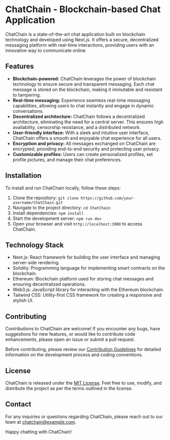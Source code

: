 # ChatChain - Blockchain-based Chat Application

ChatChain is a state-of-the-art chat application built on blockchain technology and developed using Next.js. It offers a secure, decentralized messaging platform with real-time interactions, providing users with an innovative way to communicate online.

## Features

- **Blockchain-powered:** ChatChain leverages the power of blockchain technology to ensure secure and transparent messaging. Each chat message is stored on the blockchain, making it immutable and resistant to tampering.
- **Real-time messaging:** Experience seamless real-time messaging capabilities, allowing users to chat instantly and engage in dynamic conversations.
- **Decentralized architecture:** ChatChain follows a decentralized architecture, eliminating the need for a central server. This ensures high availability, censorship resistance, and a distributed network.
- **User-friendly interface:** With a sleek and intuitive user interface, ChatChain offers a smooth and enjoyable chat experience for all users.
- **Encryption and privacy:** All messages exchanged on ChatChain are encrypted, providing end-to-end security and protecting user privacy.
- **Customizable profiles:** Users can create personalized profiles, set profile pictures, and manage their chat preferences.

## Installation

To install and run ChatChain locally, follow these steps:

1. Clone the repository: `git clone https://github.com/your-username/ChatChain.git`
2. Navigate to the project directory: `cd ChatChain`
3. Install dependencies: `npm install`
4. Start the development server: `npm run dev`
5. Open your browser and visit `http://localhost:3000` to access ChatChain.

## Technology Stack

- Next.js: React framework for building the user interface and managing server-side rendering.
- Solidity: Programming language for implementing smart contracts on the blockchain.
- Ethereum: Blockchain platform used for storing chat messages and ensuring decentralized operations.
- Web3.js: JavaScript library for interacting with the Ethereum blockchain.
- Tailwind CSS: Utility-first CSS framework for creating a responsive and stylish UI.

## Contributing

Contributions to ChatChain are welcome! If you encounter any bugs, have suggestions for new features, or would like to contribute code enhancements, please open an issue or submit a pull request.

Before contributing, please review our [Contribution Guidelines](CONTRIBUTING.md) for detailed information on the development process and coding conventions.

## License

ChatChain is released under the [MIT License](LICENSE). Feel free to use, modify, and distribute the project as per the terms outlined in the license.

## Contact

For any inquiries or questions regarding ChatChain, please reach out to our team at <chatchain@example.com>.

Happy chatting with ChatChain!

